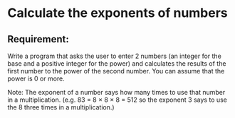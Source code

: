 # Calculate the exponents of numbers

## Requirement:

Write a program that asks the user to enter 2 numbers (an integer for the base and a positive integer for the power) and calculates the results of the first number to the power of the second number. You can assume that the power is 0 or more.

Note: The exponent of a number says how many times to use that number in a multiplication. (e.g. 83 = 8 × 8 × 8 = 512 so the exponent 3 says to use the 8 three times in a multiplication.)